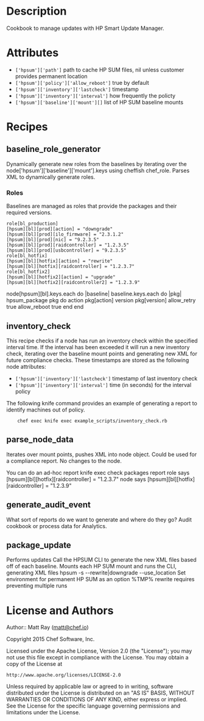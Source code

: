 # Description #
Cookbook to manage updates with HP Smart Update Manager.

# Attributes #

* `['hpsum']['path']` path to cache HP SUM files, nil unless customer provides permanent location
* `['hpsum']['policy']['allow_reboot']` true by default
* `['hpsum']['inventory']['lastcheck']` timestamp
* `['hpsum']['inventory']['interval']` how frequently the policty
* `['hpsum']['baseline']['mount'][]` list of HP SUM baseline mounts

# Recipes #

## baseline_role_generator ##
Dynamically generate new roles from the baselines by iterating over the node['hpsum']['baseline']['mount'].keys using cheffish chef_role. Parses XML to dynamically generate roles.

### Roles ###
Baselines are managed as roles that provide the packages and their required versions.

```
role[bl_production]
[hpsum][bl][prod][action] = "downgrade"
[hpsum][bl][prod][ilo_firmware] = "2.3.1.2"
[hpsum][bl][prod][nic] = "9.2.3.5"
[hpsum][bl][prod][raidcontroller] = "1.2.3.5"
[hpsum][bl][prod][usbcontroller] = "9.2.3.5"
role[bl_hotfix]
[hpsum][bl][hotfix][action] = "rewrite"
[hpsum][bl][hotfix][raidcontroller] = "1.2.3.7"
role[bl_hotfix2]
[hpsum][bl][hotfix2][action] = "upgrade"
[hpsum][bl][hotfix2][raidcontroller2] = "1.2.3.9"
```

node[hpsum][bl].keys.each do |baseline|
  baseline.keys.each do |pkg|
    hpsum_package pkg do
      action pkg[action]
      version pkg[version]
      allow_retry true
      allow_reboot true
    end
end

## inventory_check ##
This recipe checks if a node has run an inventory check within the specified interval time. If the interval has been exceeded it will run a new inventory check, iterating over the baseline mount points and generating new XML for future compliance checks. These timestamps are stored as the following node attributes:

* `['hpsum']['inventory']['lastcheck']` timestamp of last inventory check
* `['hpsum']['inventory']['interval']` time (in seconds) for the interval policy

The following knife command provides an example of generating a report to identify machines out of policy.

```
    chef exec knife exec example_scripts/inventory_check.rb
```

## parse_node_data ##
Iterates over mount points, pushes XML into node object. Could be used for a compliance report. No changes to the node.

You can do an ad-hoc report
knife exec check packages report
role says
[hpsum][bl][hotfix][raidcontroller] = "1.2.3.7"
node says
[hpsum][bl][hotfix][raidcontroller] = "1.2.3.9"

## generate_audit_event ##
What sort of reports do we want to generate and where do they go? Audit cookbook or process data for Analytics.

## package_update ##
Performs updates
Call the HPSUM CLI to generate the new XML files based off of each baseline.
Mounts each HP SUM mount and runs the CLI, generating XML files
hpsum -s --rewrite|downgrade --use_location
Set environment for permanent HP SUM as an option %TMP%
rewrite requires preventing multiple runs

# License and Authors #

Author:: Matt Ray (<matt@chef.io>)

Copyright 2015 Chef Software, Inc.

Licensed under the Apache License, Version 2.0 (the "License");
you may not use this file except in compliance with the License.
You may obtain a copy of the License at

    http://www.apache.org/licenses/LICENSE-2.0

Unless required by applicable law or agreed to in writing, software
distributed under the License is distributed on an "AS IS" BASIS,
WITHOUT WARRANTIES OR CONDITIONS OF ANY KIND, either express or implied.
See the License for the specific language governing permissions and
limitations under the License.
